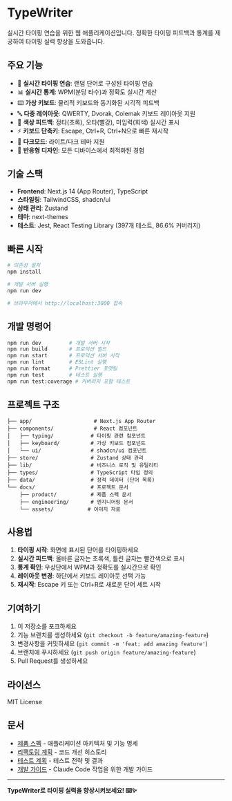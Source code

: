 # TypeWriter

실시간 타이핑 연습을 위한 웹 애플리케이션입니다. 정확한 타이핑 피드백과 통계를 제공하여 타이핑 실력 향상을 도와줍니다.

## 주요 기능

- 🎯 **실시간 타이핑 연습**: 랜덤 단어로 구성된 타이핑 연습
- 📊 **실시간 통계**: WPM(분당 타수)과 정확도 실시간 계산
- ⌨️ **가상 키보드**: 물리적 키보드와 동기화된 시각적 피드백
- 🔤 **다중 레이아웃**: QWERTY, Dvorak, Colemak 키보드 레이아웃 지원
- 🎨 **색상 피드백**: 정타(초록), 오타(빨강), 미입력(회색) 실시간 표시
- ⚡ **키보드 단축키**: Escape, Ctrl+R, Ctrl+N으로 빠른 재시작
- 🌙 **다크모드**: 라이트/다크 테마 지원
- 📱 **반응형 디자인**: 모든 디바이스에서 최적화된 경험

## 기술 스택

- **Frontend**: Next.js 14 (App Router), TypeScript
- **스타일링**: TailwindCSS, shadcn/ui
- **상태 관리**: Zustand
- **테마**: next-themes
- **테스트**: Jest, React Testing Library (397개 테스트, 86.6% 커버리지)

## 빠른 시작

```bash
# 의존성 설치
npm install

# 개발 서버 실행
npm run dev

# 브라우저에서 http://localhost:3000 접속
```

## 개발 명령어

```bash
npm run dev         # 개발 서버 시작
npm run build       # 프로덕션 빌드
npm run start       # 프로덕션 서버 시작
npm run lint        # ESLint 실행
npm run format      # Prettier 포맷팅
npm run test        # 테스트 실행
npm run test:coverage # 커버리지 포함 테스트
```

## 프로젝트 구조

```
├── app/                    # Next.js App Router
├── components/             # React 컴포넌트
│   ├── typing/            # 타이핑 관련 컴포넌트
│   ├── keyboard/          # 가상 키보드 컴포넌트
│   └── ui/                # shadcn/ui 컴포넌트
├── store/                 # Zustand 상태 관리
├── lib/                   # 비즈니스 로직 및 유틸리티
├── types/                 # TypeScript 타입 정의
├── data/                  # 정적 데이터 (단어 목록)
└── docs/                  # 프로젝트 문서
    ├── product/           # 제품 스펙 문서
    ├── engineering/       # 엔지니어링 문서
    └── assets/           # 이미지 자료
```

## 사용법

1. **타이핑 시작**: 화면에 표시된 단어를 타이핑하세요
2. **실시간 피드백**: 올바른 글자는 초록색, 틀린 글자는 빨간색으로 표시
3. **통계 확인**: 우상단에서 WPM과 정확도를 실시간으로 확인
4. **레이아웃 변경**: 하단에서 키보드 레이아웃 선택 가능
5. **재시작**: Escape 키 또는 Ctrl+R로 새로운 단어 세트 시작

## 기여하기

1. 이 저장소를 포크하세요
2. 기능 브랜치를 생성하세요 (`git checkout -b feature/amazing-feature`)
3. 변경사항을 커밋하세요 (`git commit -m 'feat: add amazing feature'`)
4. 브랜치에 푸시하세요 (`git push origin feature/amazing-feature`)
5. Pull Request를 생성하세요

## 라이선스

MIT License

## 문서

- [제품 스펙](./docs/product/current-spec.md) - 애플리케이션 아키텍처 및 기능 명세
- [리팩토링 계획](./docs/engineering/refactoring-plan.md) - 코드 개선 히스토리
- [테스트 계획](./docs/engineering/test-plan.md) - 테스트 전략 및 결과
- [개발 가이드](./CLAUDE.md) - Claude Code 작업을 위한 개발 가이드

---

**TypeWriter로 타이핑 실력을 향상시켜보세요! ⌨️✨**
